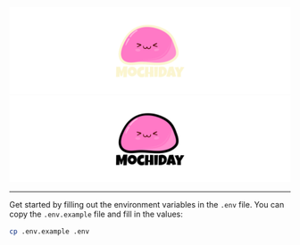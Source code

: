 ![MochiDay Logo](https://raw.githubusercontent.com/MochiDay/mochiday/c67dd6f598eea1140b2d9d91818883e2d18022d6/assets/gh-banner-dark.svg#gh-dark-mode-only)
![MochiDay Logo](https://raw.githubusercontent.com/MochiDay/mochiday/c67dd6f598eea1140b2d9d91818883e2d18022d6/assets/gh-banner-light.svg#gh-light-mode-only)

---


Get started by filling out the environment variables in the `.env` file.
You can copy the `.env.example` file and fill in the values:

```bash
cp .env.example .env
```
